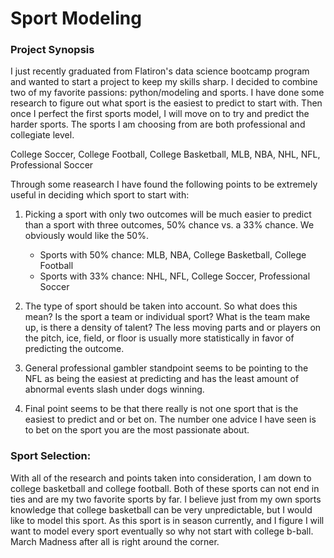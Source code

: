 # Sport Modeling

### Project Synopsis

I just recently graduated from Flatiron's data science bootcamp program and wanted to start a project to keep my skills sharp. I decided to combine two of my favorite passions: python/modeling and sports. I have done some research to figure out what sport is the easiest to predict to start with. Then once I perfect the first sports model, I will move on to try and predict the harder sports. The sports I am choosing from are both professional and collegiate level.

College Soccer, College Football, College Basketball, MLB, NBA, NHL, NFL, Professional Soccer


Through some reasearch I have found the following points to be extremely useful in deciding which sport to start with:
   
   1. Picking a sport with only two outcomes will be much easier to predict than a sport with three outcomes, 50% chance vs. a 33% chance. We obviously would like the 50%.
       - Sports with 50% chance: MLB, NBA, College Basketball, College Football
       - Sports with 33% chance: NHL, NFL, College Soccer, Professional Soccer
       
   2. The type of sport should be taken into account. So what does this mean? Is the sport a team or individual sport? What is the team make up, is there a density of talent? The less moving parts and or players on the pitch, ice, field, or floor is usually more statistically in favor of predicting the outcome.
   
   3. General professional gambler standpoint seems to be pointing to the NFL as being the easiest at predicting and has the least amount of abnormal events slash under dogs winning.
   
   4. Final point seems to be that there really is not one sport that is the easiest to predict and or bet on. The number one advice I have seen is to bet on the sport you are the most passionate about. 
   

### Sport Selection:

With all of the research and points taken into consideration, I am down to college basketball and college football. Both of these sports can not end in ties and are my two favorite sports by far. I believe just from my own sports knowledge that college basketball can be very unpredictable, but I would like to model this sport. As this sport is in season currently, and I figure I will want to model every sport eventually so why not start with college b-ball. March Madness after all is right around the corner.
  